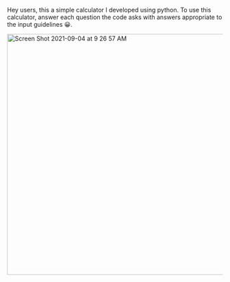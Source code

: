 Hey users, this a simple calculator I developed using python. To use this calculator, answer each question the code asks with answers appropriate to the input guidelines 😀.



<img width="563" alt="Screen Shot 2021-09-04 at 9 26 57 AM" src="https://user-images.githubusercontent.com/89932552/132096055-7da67f86-4666-4e51-8c17-52e5a1c6ac96.png">
